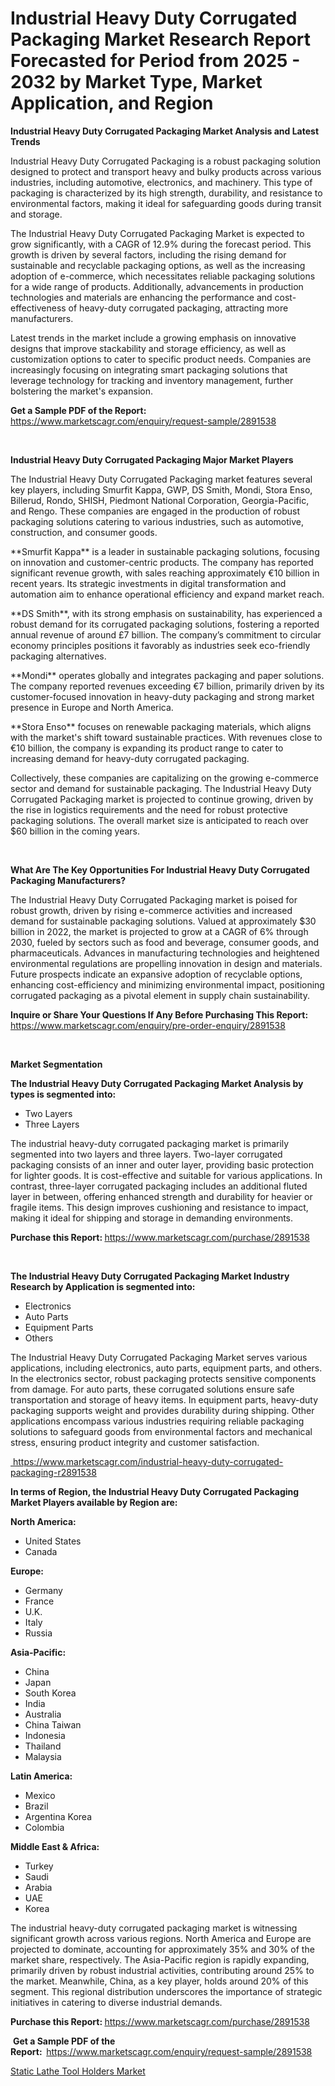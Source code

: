 <p><h1>Industrial Heavy Duty Corrugated Packaging Market Research Report Forecasted for Period from 2025 -  2032 by Market Type, Market Application, and Region</h1></p><p><strong>Industrial Heavy Duty Corrugated Packaging Market Analysis and Latest Trends</strong></p>
<p><p>Industrial Heavy Duty Corrugated Packaging is a robust packaging solution designed to protect and transport heavy and bulky products across various industries, including automotive, electronics, and machinery. This type of packaging is characterized by its high strength, durability, and resistance to environmental factors, making it ideal for safeguarding goods during transit and storage.</p><p>The Industrial Heavy Duty Corrugated Packaging Market is expected to grow significantly, with a CAGR of 12.9% during the forecast period. This growth is driven by several factors, including the rising demand for sustainable and recyclable packaging options, as well as the increasing adoption of e-commerce, which necessitates reliable packaging solutions for a wide range of products. Additionally, advancements in production technologies and materials are enhancing the performance and cost-effectiveness of heavy-duty corrugated packaging, attracting more manufacturers.</p><p>Latest trends in the market include a growing emphasis on innovative designs that improve stackability and storage efficiency, as well as customization options to cater to specific product needs. Companies are increasingly focusing on integrating smart packaging solutions that leverage technology for tracking and inventory management, further bolstering the market's expansion.</p></p>
<p><strong>Get a Sample PDF of the Report:&nbsp;</strong> <a href="https://www.marketscagr.com/enquiry/request-sample/2891538?utm_campaign=3127&utm_medium=2&utm_source=Github&utm_content=ia&utm_term=14032025&utm_id=industrial-heavy-duty-corrugated-packaging">https://www.marketscagr.com/enquiry/request-sample/2891538</a></p>
<p>&nbsp;</p>
<p><strong>Industrial Heavy Duty Corrugated Packaging Major Market Players</strong></p>
<p><p>The Industrial Heavy Duty Corrugated Packaging market features several key players, including Smurfit Kappa, GWP, DS Smith, Mondi, Stora Enso, Billerud, Rondo, SHISH, Piedmont National Corporation, Georgia-Pacific, and Rengo. These companies are engaged in the production of robust packaging solutions catering to various industries, such as automotive, construction, and consumer goods.</p><p>**Smurfit Kappa** is a leader in sustainable packaging solutions, focusing on innovation and customer-centric products. The company has reported significant revenue growth, with sales reaching approximately €10 billion in recent years. Its strategic investments in digital transformation and automation aim to enhance operational efficiency and expand market reach.</p><p>**DS Smith**, with its strong emphasis on sustainability, has experienced a robust demand for its corrugated packaging solutions, fostering a reported annual revenue of around £7 billion. The company’s commitment to circular economy principles positions it favorably as industries seek eco-friendly packaging alternatives.</p><p>**Mondi** operates globally and integrates packaging and paper solutions. The company reported revenues exceeding €7 billion, primarily driven by its customer-focused innovation in heavy-duty packaging and strong market presence in Europe and North America.</p><p>**Stora Enso** focuses on renewable packaging materials, which aligns with the market's shift toward sustainable practices. With revenues close to €10 billion, the company is expanding its product range to cater to increasing demand for heavy-duty corrugated packaging.</p><p>Collectively, these companies are capitalizing on the growing e-commerce sector and demand for sustainable packaging. The Industrial Heavy Duty Corrugated Packaging market is projected to continue growing, driven by the rise in logistics requirements and the need for robust protective packaging solutions. The overall market size is anticipated to reach over $60 billion in the coming years.</p></p>
<p>&nbsp;</p>
<p><strong>What Are The Key Opportunities For Industrial Heavy Duty Corrugated Packaging Manufacturers?</strong></p>
<p><p>The Industrial Heavy Duty Corrugated Packaging market is poised for robust growth, driven by rising e-commerce activities and increased demand for sustainable packaging solutions. Valued at approximately $30 billion in 2022, the market is projected to grow at a CAGR of 6% through 2030, fueled by sectors such as food and beverage, consumer goods, and pharmaceuticals. Advances in manufacturing technologies and heightened environmental regulations are propelling innovation in design and materials. Future prospects indicate an expansive adoption of recyclable options, enhancing cost-efficiency and minimizing environmental impact, positioning corrugated packaging as a pivotal element in supply chain sustainability.</p></p>
<p><strong>Inquire or Share Your Questions If Any Before Purchasing This Report:</strong> <a href="https://www.marketscagr.com/enquiry/pre-order-enquiry/2891538?utm_campaign=3127&utm_medium=2&utm_source=Github&utm_content=ia&utm_term=14032025&utm_id=industrial-heavy-duty-corrugated-packaging">https://www.marketscagr.com/enquiry/pre-order-enquiry/2891538</a></p>
<p>&nbsp;</p>
<p><strong>Market Segmentation</strong></p>
<p><strong>The Industrial Heavy Duty Corrugated Packaging Market Analysis by types is segmented into:</strong></p>
<p><ul><li>Two Layers</li><li>Three Layers</li></ul></p>
<p><p>The industrial heavy-duty corrugated packaging market is primarily segmented into two layers and three layers. Two-layer corrugated packaging consists of an inner and outer layer, providing basic protection for lighter goods. It is cost-effective and suitable for various applications. In contrast, three-layer corrugated packaging includes an additional fluted layer in between, offering enhanced strength and durability for heavier or fragile items. This design improves cushioning and resistance to impact, making it ideal for shipping and storage in demanding environments.</p></p>
<p><strong>Purchase this Report:&nbsp;</strong><a href="https://www.marketscagr.com/purchase/2891538?utm_campaign=3127&utm_medium=2&utm_source=Github&utm_content=ia&utm_term=14032025&utm_id=industrial-heavy-duty-corrugated-packaging">https://www.marketscagr.com/purchase/2891538</a></p>
<p>&nbsp;</p>
<p><strong>The Industrial Heavy Duty Corrugated Packaging Market Industry Research by Application is segmented into:</strong></p>
<p><ul><li>Electronics</li><li>Auto Parts</li><li>Equipment Parts</li><li>Others</li></ul></p>
<p><p>The Industrial Heavy Duty Corrugated Packaging Market serves various applications, including electronics, auto parts, equipment parts, and others. In the electronics sector, robust packaging protects sensitive components from damage. For auto parts, these corrugated solutions ensure safe transportation and storage of heavy items. In equipment parts, heavy-duty packaging supports weight and provides durability during shipping. Other applications encompass various industries requiring reliable packaging solutions to safeguard goods from environmental factors and mechanical stress, ensuring product integrity and customer satisfaction.</p></p>
<p><a href="https://www.marketscagr.com/industrial-heavy-duty-corrugated-packaging-r2891538?utm_campaign=3127&utm_medium=2&utm_source=Github&utm_content=ia&utm_term=14032025&utm_id=industrial-heavy-duty-corrugated-packaging">&nbsp;https://www.marketscagr.com/industrial-heavy-duty-corrugated-packaging-r2891538</a></p>
<p><strong>In terms of Region, the Industrial Heavy Duty Corrugated Packaging Market Players available by Region are:</strong></p>
<p>
    <p> <strong> North America: </strong>
        <ul>
            <li>United States</li>
            <li>Canada</li>
        </ul>
        </p> 
    <p> <strong> Europe: </strong>
        <ul>
            <li>Germany</li>
            <li>France</li>
            <li>U.K.</li>
            <li>Italy</li>
            <li>Russia</li>
        </ul>
        </p> 
    <p> <strong> Asia-Pacific: </strong>
        <ul>
            <li>China</li>
            <li>Japan</li>
            <li>South Korea</li>
            <li>India</li>
            <li>Australia</li>
            <li>China Taiwan</li>
            <li>Indonesia</li>
            <li>Thailand</li>
            <li>Malaysia</li>
        </ul>
        </p> 
    <p> <strong> Latin America: </strong>
        <ul>
            <li>Mexico</li>
            <li>Brazil</li>
            <li>Argentina Korea</li>
            <li>Colombia</li>
        </ul>
        </p> 
    <p> <strong> Middle East & Africa: </strong>
        <ul>
            <li>Turkey</li>
            <li>Saudi</li>
            <li>Arabia</li>
            <li>UAE</li>
            <li>Korea</li>
        </ul>
    </p>
    </p>
<p><p>The industrial heavy-duty corrugated packaging market is witnessing significant growth across various regions. North America and Europe are projected to dominate, accounting for approximately 35% and 30% of the market share, respectively. The Asia-Pacific region is rapidly expanding, primarily driven by robust industrial activities, contributing around 25% to the market. Meanwhile, China, as a key player, holds around 20% of this segment. This regional distribution underscores the importance of strategic initiatives in catering to diverse industrial demands.</p></p>
<p><strong>Purchase this Report: </strong><a href="https://www.marketscagr.com/purchase/2891538?utm_campaign=3127&utm_medium=2&utm_source=Github&utm_content=ia&utm_term=14032025&utm_id=industrial-heavy-duty-corrugated-packaging">https://www.marketscagr.com/purchase/2891538</a></p>
<p>&nbsp;<strong>Get a Sample PDF of the Report:&nbsp;&nbsp;</strong><a href="https://www.marketscagr.com/enquiry/request-sample/2891538?utm_campaign=3127&utm_medium=2&utm_source=Github&utm_content=ia&utm_term=14032025&utm_id=industrial-heavy-duty-corrugated-packaging">https://www.marketscagr.com/enquiry/request-sample/2891538</a></p>
<p><strong></strong></p>
<p><p><a href="https://github.com/meuskocov/Market-Research-Report-List-1/blob/main/static-lathe-tool-holders-market.md?utm_campaign=3127&utm_medium=2&utm_source=Github&utm_content=ia&utm_term=14032025&utm_id=industrial-heavy-duty-corrugated-packaging">Static Lathe Tool Holders Market</a></p></p>